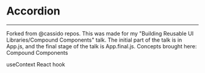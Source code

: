 # Accordion

---
Forked from @cassido repos.
This was made for my "Building Reusable UI Libraries/Compound Components" talk. The initial part of the talk is in App.js, and the final stage of the talk is App.final.js.
Concepts brought here: Compound Components

useContext React hook

